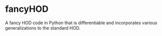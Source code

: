 # fancyHOD
A fancy HOD code in Python that is differentiable and incorporates various generalizations to the standard HOD.
